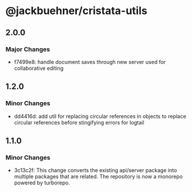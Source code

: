 # @jackbuehner/cristata-utils

## 2.0.0

### Major Changes

- f7499e8: handle document saves through new server used for collaborative editing

## 1.2.0

### Minor Changes

- dd4416d: add util for replacing circular references in objects to replace circular references before stingifying errors for logtail

## 1.1.0

### Minor Changes

- 3c13c2f: This change converts the existing api/server package into multiple packages that are related. The repository is now a monorepo powered by turborepo.
